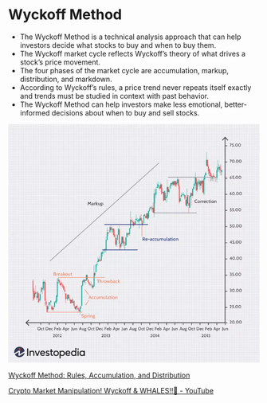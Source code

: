 # Wyckoff Method

- The Wyckoff Method is a technical analysis approach that can help investors decide what stocks to buy and when to buy them.
- The Wyckoff market cycle reflects Wyckoff’s theory of what drives a stock’s price movement.
- The four phases of the market cycle are accumulation, markup, distribution, and markdown.
- According to Wyckoff’s rules, a price trend never repeats itself exactly and trends must be studied in context with past behavior.
- The Wyckoff Method can help investors make less emotional, better-informed decisions about when to buy and sell stocks.

![wyckoff-method](../../media/Pasted%20image%2020230715103730.png)

[Wyckoff Method: Rules, Accumulation, and Distribution](https://www.investopedia.com/articles/active-trading/070715/making-money-wyckoff-way.asp)

[Crypto Market Manipulation! Wyckoff & WHALES!!🐋 - YouTube](https://www.youtube.com/watch?v=ltcnTTeDFjY)
